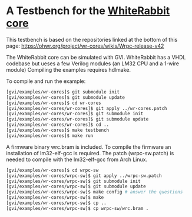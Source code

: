 # A Testbench for the [WhiteRabbit core](https://ohwr.org/project/wr-cores) 
This testbench is based on the repositories linked at the bottom of this page: https://ohwr.org/project/wr-cores/wikis/Wrpc-release-v42

The WhiteRabbit core can be simulated with GVI.
WhiteRabbit has a VHDL codebase but ueses a few Verilog modules (an LM32 CPU and a 1-wire module)
Compiling the examples requires hdlmake.

To compile and run the example:

```bash
[gvi/examples/wr-cores]$ git submodule init
[gvi/examples/wr-cores]$ git submodule update 
[gvi/examples/wr-cores]$ cd wr-cores
[gvi/examples/wr-cores/wr-cores]$ git apply ../wr-cores.patch
[gvi/examples/wr-cores/wr-cores]$ git submodule init
[gvi/examples/wr-cores/wr-cores]$ git submodule update
[gvi/examples/wr-cores/wr-cores]$ cd ..
[gvi/examples/wr-cores]$ make testbench
[gvi/examples/wr-cores]$ make run
```
A firmware binary wrc.bram is included.
To compile the firmware an installation of lm32-elf-gcc is required.
The patch (wrpc-sw.patch) is needed to compile with the lm32-elf-gcc from Arch Linux.

```bash
[gvi/examples/wr-cores]$ cd wrpc-sw
[gvi/examples/wr-cores/wrpc-sw]$ git apply ../wrpc-sw.patch
[gvi/examples/wr-cores/wrpc-sw]$ git submodule init
[gvi/examples/wr-cores/wrpc-sw]$ git submodule update
[gvi/examples/wr-cores/wrpc-sw]$ make config # answer the questions
[gvi/examples/wr-cores/wrpc-sw]$ make
[gvi/examples/wr-cores/wrpc-sw]$ cp ..
[gvi/examples/wr-cores/wrpc-sw]$ cp wrpc-sw/wrc.bram .
```

